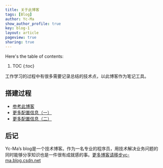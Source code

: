 ```yaml
---
title: 关于此博客
tags: [Blog]
author: Yc-Ma
show_author_profile: true
key: blog-1
layout: article
pageview: true
sharing: true
---
```


Here's the table of contents:
1. TOC
{:toc}

工作学习的过程中有很多需要记录总结的技术点，以此博客作为笔记工具。

## 搭建过程
- [参考此博客](https://tianqi.name/)
- [更多配置信息（一）](https://tianqi.name/jekyll-TeXt-theme/docs/zh/layouts#page-%E5%B8%83%E5%B1%80)
- [更多配置信息（二）](https://github.com/kitian616/jekyll-TeXt-theme/blob/master/README-zh.md)

## 后记
Yc-Ma’s blog是一个技术博客。作为一名专业的程序员，用技术解决业务问题的同时能够分享知识也是一件很有成就感的事。[更多博客请移步yc-ma.blog.csdn.net](https://yc-ma.blog.csdn.net/)


